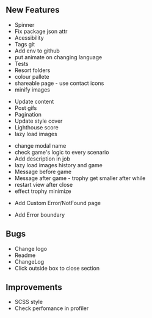 ## New Features

<General>

- Spinner
- Fix package json attr
- Acessibility
- Tags git
- Add env to github
- put animate on changing language
- Tests
- Resort folders
- colour pallete
- shareable page - use contact icons
- minify images

<Jobs>

- Update content
- Post gifs 
- Pagination
- Update style cover
- Lighthouse score
- lazy load images

<History>

- change modal name
- check game's logic to every scenario
- Add description in job
- lazy load images history and game
- Message before game
- Message after game - trophy get smaller after while
- restart view after close
- effect trophy minimize

<ErrorPage>

- Add Custom Error/NotFound page

<ErrorBoundary>

- Add Error boundary

## Bugs

<General>

- Change logo
- Readme
- ChangeLog
- Click outside box to close section

## Improvements

- SCSS style
- Check perfomance in profiler




